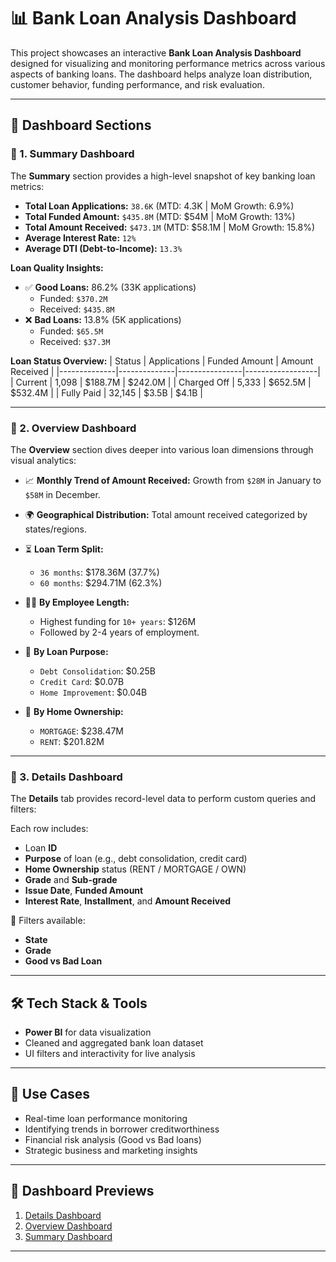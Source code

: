 # 📊 Bank Loan Analysis Dashboard

This project showcases an interactive **Bank Loan Analysis Dashboard** designed for visualizing and monitoring performance metrics across various aspects of banking loans. The dashboard helps analyze loan distribution, customer behavior, funding performance, and risk evaluation.

---

## 📌 Dashboard Sections

### 🔹 1. Summary Dashboard

The **Summary** section provides a high-level snapshot of key banking loan metrics:

- **Total Loan Applications:** `38.6K` (MTD: 4.3K | MoM Growth: 6.9%)
- **Total Funded Amount:** `$435.8M` (MTD: $54M | MoM Growth: 13%)
- **Total Amount Received:** `$473.1M` (MTD: $58.1M | MoM Growth: 15.8%)
- **Average Interest Rate:** `12%`
- **Average DTI (Debt-to-Income):** `13.3%`

**Loan Quality Insights:**
- ✅ **Good Loans:** 86.2% (33K applications)
  - Funded: `$370.2M`
  - Received: `$435.8M`
- ❌ **Bad Loans:** 13.8% (5K applications)
  - Funded: `$65.5M`
  - Received: `$37.3M`

**Loan Status Overview:**
| Status       | Applications | Funded Amount | Amount Received |
|--------------|--------------|----------------|------------------|
| Current      | 1,098        | $188.7M        | $242.0M          |
| Charged Off  | 5,333        | $652.5M        | $532.4M          |
| Fully Paid   | 32,145       | $3.5B          | $4.1B            |

---

### 🔹 2. Overview Dashboard

The **Overview** section dives deeper into various loan dimensions through visual analytics:

- 📈 **Monthly Trend of Amount Received:** Growth from `$28M` in January to `$58M` in December.
- 🌍 **Geographical Distribution:** Total amount received categorized by states/regions.
- ⏳ **Loan Term Split:**
  - `36 months`: $178.36M (37.7%)
  - `60 months`: $294.71M (62.3%)

- 🧑‍💼 **By Employee Length:**
  - Highest funding for `10+ years`: $126M
  - Followed by 2-4 years of employment.

- 🧾 **By Loan Purpose:**
  - `Debt Consolidation`: $0.25B
  - `Credit Card`: $0.07B
  - `Home Improvement`: $0.04B

- 🏡 **By Home Ownership:**
  - `MORTGAGE`: $238.47M
  - `RENT`: $201.82M

---

### 🔹 3. Details Dashboard

The **Details** tab provides record-level data to perform custom queries and filters:

Each row includes:
- Loan **ID**
- **Purpose** of loan (e.g., debt consolidation, credit card)
- **Home Ownership** status (RENT / MORTGAGE / OWN)
- **Grade** and **Sub-grade**
- **Issue Date**, **Funded Amount**
- **Interest Rate**, **Installment**, and **Amount Received**

🧩 Filters available:
- **State**
- **Grade**
- **Good vs Bad Loan**

---

## 🛠️ Tech Stack & Tools

- **Power BI** for data visualization
- Cleaned and aggregated bank loan dataset
- UI filters and interactivity for live analysis

---

## 🚀 Use Cases

- Real-time loan performance monitoring
- Identifying trends in borrower creditworthiness
- Financial risk analysis (Good vs Bad loans)
- Strategic business and marketing insights

---

## 📸 Dashboard Previews

1. <a href="https://github.com/Sameer-0904/Data-Analytics-Projects/blob/main/Bank_loan_Analysis/Dashboard%20Images/Details-Dashboard.png"> Details Dashboard </a><br>
2. <a href="https://github.com/Sameer-0904/Data-Analytics-Projects/blob/main/Bank_loan_Analysis/Dashboard%20Images/Overview-Dashboard.png"> Overview Dashboard </a><br>
3. <a href="https://github.com/Sameer-0904/Data-Analytics-Projects/blob/main/Bank_loan_Analysis/Dashboard%20Images/Summary-Dashboard.png"> Summary Dashboard </a>

---

